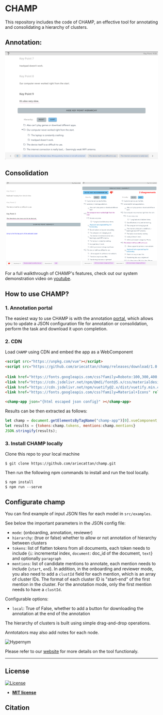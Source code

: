 # CHAMP 

This repository includes the code of CHAMP, an effective tool for annotating and consolidating a hierarchy of clusters. 

## Annotation:

![Alt text](src/assets/annotation.png)


## Consolidation

<p align="center">
  <img src="src/assets/cons_coref.png" width="49%" />
  <img src="src/assets/cons_hierarchy.png" width="49%" />
</p>


For a full walkthrough of CHAMP's features, check out our system demonstration video on [youtube](https://youtu.be/1n4d6RyAP0M|).


## How to use CHAMP?

### 1.  Annotation portal 

The easiest way to use CHAMP is with the annotation [portal](https://cattana.pythonanywhere.com/), which allows you to update a JSON configuration file for annotation or consolidation, perform the task and download it upon completion. 

### 2. CDN 

Load `CHAMP` using CDN and embed the app as a WebComponent

```html
<script src="https://unpkg.com/vue"></script>
<script src="https://github.com/ariecattan/champ/releases/download/1.0.0/champ-app.min.js"></script>

<link href="https://fonts.googleapis.com/css?family=Roboto:100,300,400,500,700,900" rel="stylesheet">
<link href="https://cdn.jsdelivr.net/npm/@mdi/font@5.x/css/materialdesignicons.min.css" rel="stylesheet">
<link href="https://cdn.jsdelivr.net/npm/vuetify@2.x/dist/vuetify.min.css" rel="stylesheet">
<link href="https://fonts.googleapis.com/css?family=Material+Icons" rel="stylesheet">
```


```html
<champ-app json="{html escaped json config}" ></champ-app>
```

Results can be then extracted as follows:

```javascript
let champ = document.getElementsByTagName("champ-app")[0].vueComponent;
let results = {tokens:champ.tokens, mentions:champ.mentions}
JSON.stringify(results);
```

### 3. Install CHAMP locally

Clone this repo to your local machine 

```shell 
$ git clone https://github.com/ariecattan/champ.git
```

Then run the following npm commands to install and run the tool locally.
```shell
$ npm install
$ npm run --serve 
```


## Configurate champ

You can find example of input JSON files for each model in `src/examples`.

See below the important parameters in the JSON config file:
* `mode`: (onboarding, annotation, reviewer)
* `hierarchy`: (true or false) whether to allow or not annotation of hierarchy between clusters
* `tokens`: list of flatten tokens from all documents, each token needs to include {`i`: incremental index, `document`: doc_id of the document, `text`} and optionally `paragraph` 
* `mentions`: list of candidate mentions to annotate, each mention needs to include {`start`, `end`}. In addition, in the onboarding and reviewer mode, you also need to add a `clustId` field for each mention, which is an array of cluster IDs. The format of each cluster ID is "start-end" of the first mention in the cluster. For the annotation mode, only the first mention needs to have a `clustId`. 


Configurable options:
* `local`: True of False, whether to add a button for downloading the annotation at the end of the annotation

The hierarchy of clusters is built using simple drag-and-drop operations. 

Anntotators may also add notes for each node.

![Hypernym](src/assets/hypernym.gif)

Please refer to our [website](https://scico.apps.allenai.org/tool) for more details on the tool functionaly. 


---

## License

[![License](http://img.shields.io/:license-mit-blue.svg?style=flat-square)](http://badges.mit-license.org)

- **[MIT license](http://opensource.org/licenses/mit-license.php)**


## Citation 

